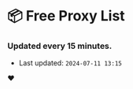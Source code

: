 # :package: Free Proxy List
### Updated every 15 minutes.

- Last updated: `2024-07-11 13:15`

:heart:
